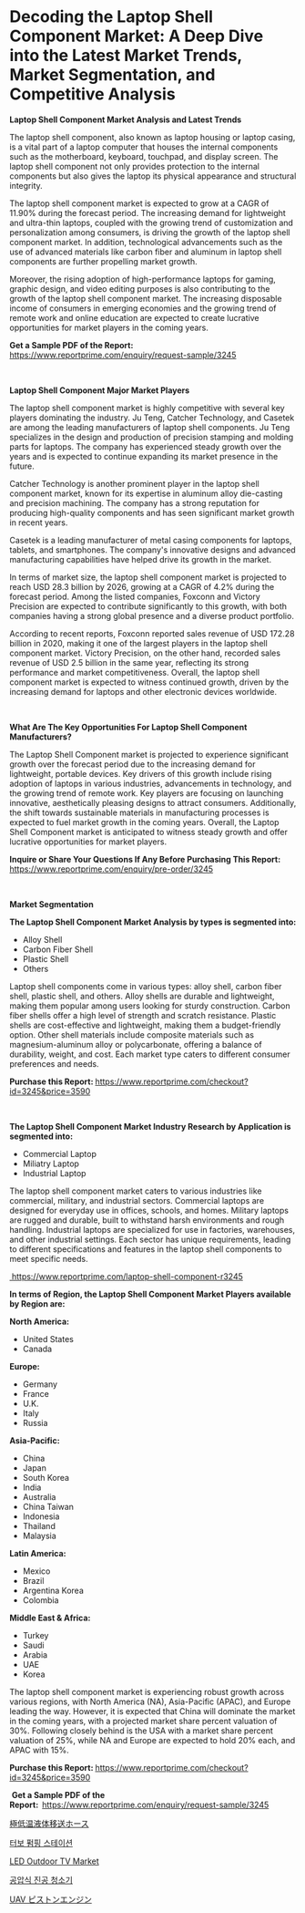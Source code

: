 <p><h1>Decoding the Laptop Shell Component Market: A Deep Dive into the Latest Market Trends, Market Segmentation, and Competitive Analysis</h1></p><p><strong>Laptop Shell Component Market Analysis and Latest Trends</strong></p>
<p><p>The laptop shell component, also known as laptop housing or laptop casing, is a vital part of a laptop computer that houses the internal components such as the motherboard, keyboard, touchpad, and display screen. The laptop shell component not only provides protection to the internal components but also gives the laptop its physical appearance and structural integrity.</p><p>The laptop shell component market is expected to grow at a CAGR of 11.90% during the forecast period. The increasing demand for lightweight and ultra-thin laptops, coupled with the growing trend of customization and personalization among consumers, is driving the growth of the laptop shell component market. In addition, technological advancements such as the use of advanced materials like carbon fiber and aluminum in laptop shell components are further propelling market growth.</p><p>Moreover, the rising adoption of high-performance laptops for gaming, graphic design, and video editing purposes is also contributing to the growth of the laptop shell component market. The increasing disposable income of consumers in emerging economies and the growing trend of remote work and online education are expected to create lucrative opportunities for market players in the coming years.</p></p>
<p><strong>Get a Sample PDF of the Report:&nbsp;</strong> <a href="https://www.reportprime.com/enquiry/request-sample/3245">https://www.reportprime.com/enquiry/request-sample/3245</a></p>
<p>&nbsp;</p>
<p><strong>Laptop Shell Component Major Market Players</strong></p>
<p><p>The laptop shell component market is highly competitive with several key players dominating the industry. Ju Teng, Catcher Technology, and Casetek are among the leading manufacturers of laptop shell components. Ju Teng specializes in the design and production of precision stamping and molding parts for laptops. The company has experienced steady growth over the years and is expected to continue expanding its market presence in the future.</p><p>Catcher Technology is another prominent player in the laptop shell component market, known for its expertise in aluminum alloy die-casting and precision machining. The company has a strong reputation for producing high-quality components and has seen significant market growth in recent years.</p><p>Casetek is a leading manufacturer of metal casing components for laptops, tablets, and smartphones. The company's innovative designs and advanced manufacturing capabilities have helped drive its growth in the market.</p><p>In terms of market size, the laptop shell component market is projected to reach USD 28.3 billion by 2026, growing at a CAGR of 4.2% during the forecast period. Among the listed companies, Foxconn and Victory Precision are expected to contribute significantly to this growth, with both companies having a strong global presence and a diverse product portfolio.</p><p>According to recent reports, Foxconn reported sales revenue of USD 172.28 billion in 2020, making it one of the largest players in the laptop shell component market. Victory Precision, on the other hand, recorded sales revenue of USD 2.5 billion in the same year, reflecting its strong performance and market competitiveness. Overall, the laptop shell component market is expected to witness continued growth, driven by the increasing demand for laptops and other electronic devices worldwide.</p></p>
<p>&nbsp;</p>
<p><strong>What Are The Key Opportunities For Laptop Shell Component Manufacturers?</strong></p>
<p><p>The Laptop Shell Component market is projected to experience significant growth over the forecast period due to the increasing demand for lightweight, portable devices. Key drivers of this growth include rising adoption of laptops in various industries, advancements in technology, and the growing trend of remote work. Key players are focusing on launching innovative, aesthetically pleasing designs to attract consumers. Additionally, the shift towards sustainable materials in manufacturing processes is expected to fuel market growth in the coming years. Overall, the Laptop Shell Component market is anticipated to witness steady growth and offer lucrative opportunities for market players.</p></p>
<p><strong>Inquire or Share Your Questions If Any Before Purchasing This Report:</strong> <a href="https://www.reportprime.com/enquiry/pre-order/3245">https://www.reportprime.com/enquiry/pre-order/3245</a></p>
<p>&nbsp;</p>
<p><strong>Market Segmentation</strong></p>
<p><strong>The Laptop Shell Component Market Analysis by types is segmented into:</strong></p>
<p><ul><li>Alloy Shell</li><li>Carbon Fiber Shell</li><li>Plastic Shell</li><li>Others</li></ul></p>
<p><p>Laptop shell components come in various types: alloy shell, carbon fiber shell, plastic shell, and others. Alloy shells are durable and lightweight, making them popular among users looking for sturdy construction. Carbon fiber shells offer a high level of strength and scratch resistance. Plastic shells are cost-effective and lightweight, making them a budget-friendly option. Other shell materials include composite materials such as magnesium-aluminum alloy or polycarbonate, offering a balance of durability, weight, and cost. Each market type caters to different consumer preferences and needs.</p></p>
<p><strong>Purchase this Report:&nbsp;</strong><a href="https://www.reportprime.com/checkout?id=3245&price=3590">https://www.reportprime.com/checkout?id=3245&price=3590</a></p>
<p>&nbsp;</p>
<p><strong>The Laptop Shell Component Market Industry Research by Application is segmented into:</strong></p>
<p><ul><li>Commercial Laptop</li><li>Miliatry Laptop</li><li>Industrial Laptop</li></ul></p>
<p><p>The laptop shell component market caters to various industries like commercial, military, and industrial sectors. Commercial laptops are designed for everyday use in offices, schools, and homes. Military laptops are rugged and durable, built to withstand harsh environments and rough handling. Industrial laptops are specialized for use in factories, warehouses, and other industrial settings. Each sector has unique requirements, leading to different specifications and features in the laptop shell components to meet specific needs.</p></p>
<p><a href="https://www.reportprime.com/laptop-shell-component-r3245">&nbsp;https://www.reportprime.com/laptop-shell-component-r3245</a></p>
<p><strong>In terms of Region, the Laptop Shell Component Market Players available by Region are:</strong></p>
<p>
    <p> <strong> North America: </strong>
        <ul>
            <li>United States</li>
            <li>Canada</li>
        </ul>
        </p> 
    <p> <strong> Europe: </strong>
        <ul>
            <li>Germany</li>
            <li>France</li>
            <li>U.K.</li>
            <li>Italy</li>
            <li>Russia</li>
        </ul>
        </p> 
    <p> <strong> Asia-Pacific: </strong>
        <ul>
            <li>China</li>
            <li>Japan</li>
            <li>South Korea</li>
            <li>India</li>
            <li>Australia</li>
            <li>China Taiwan</li>
            <li>Indonesia</li>
            <li>Thailand</li>
            <li>Malaysia</li>
        </ul>
        </p> 
    <p> <strong> Latin America: </strong>
        <ul>
            <li>Mexico</li>
            <li>Brazil</li>
            <li>Argentina Korea</li>
            <li>Colombia</li>
        </ul>
        </p> 
    <p> <strong> Middle East & Africa: </strong>
        <ul>
            <li>Turkey</li>
            <li>Saudi</li>
            <li>Arabia</li>
            <li>UAE</li>
            <li>Korea</li>
        </ul>
    </p>
    </p>
<p><p>The laptop shell component market is experiencing robust growth across various regions, with North America (NA), Asia-Pacific (APAC), and Europe leading the way. However, it is expected that China will dominate the market in the coming years, with a projected market share percent valuation of 30%. Following closely behind is the USA with a market share percent valuation of 25%, while NA and Europe are expected to hold 20% each, and APAC with 15%.</p></p>
<p><strong>Purchase this Report: </strong><a href="https://www.reportprime.com/checkout?id=3245&price=3590">https://www.reportprime.com/checkout?id=3245&price=3590</a></p>
<p>&nbsp;<strong>Get a Sample PDF of the Report:&nbsp;&nbsp;</strong><a href="https://www.reportprime.com/enquiry/request-sample/3245">https://www.reportprime.com/enquiry/request-sample/3245</a></p>
<p><strong></strong></p>
<p><p><a href="https://github.com/one-cool-chick/Market-Research-Report-List-1/blob/main/484883872856.md">極低温液体移送ホース</a></p><p><a href="https://github.com/solomonbode85/Market-Research-Report-List-1/blob/main/302121569668.md">터보 펌핑 스테이션</a></p><p><a href="https://issuu.com/reportprime-2/docs/led-outdoor-tv-market-size-2030.pptx">LED Outdoor TV Market</a></p><p><a href="https://github.com/PhilToryphy7876567/Market-Research-Report-List-1/blob/main/477231569667.md">공압식 진공 청소기</a></p><p><a href="https://github.com/luffiazaza/Market-Research-Report-List-1/blob/main/193510172855.md">UAV ピストンエンジン</a></p></p>